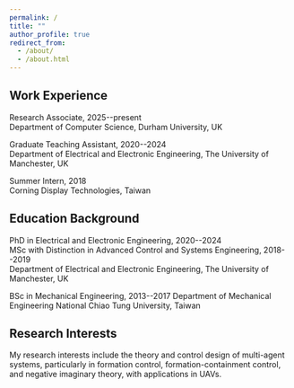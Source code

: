 ```yaml
---
permalink: /
title: ""
author_profile: true
redirect_from: 
  - /about/
  - /about.html
---
```


Work Experience
------
Research Associate, 2025--present  
Department of Computer Science, Durham University, UK

Graduate Teaching Assistant, 2020--2024  
Department of Electrical and Electronic Engineering, The University of Manchester, UK

Summer Intern, 2018  
Corning Display Technologies, Taiwan

Education Background
------
PhD in Electrical and Electronic Engineering, 2020--2024  
MSc with Distinction in Advanced Control and Systems Engineering, 2018--2019  
Department of Electrical and Electronic Engineering, The University of Manchester, UK

BSc in Mechanical Engineering, 2013--2017
Department of Mechanical Engineering National Chiao Tung University, Taiwan 

Research Interests
------
My research interests include the theory and control design of multi-agent systems, particularly in formation control, formation-containment control, and negative imaginary theory, with applications in UAVs.